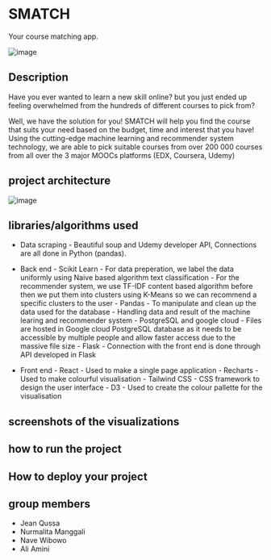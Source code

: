# SMATCH
Your course matching app.

![image](https://user-images.githubusercontent.com/56160802/158058117-826d9b1f-3e1f-48db-b1be-65582610b507.png)

## Description
Have you ever wanted to learn a new skill online?
but you just ended up feeling overwhelmed from the hundreds of different courses to pick from?

Well, we have the solution for you! SMATCH will help you find the course that suits your need based on the budget, time and interest that you have!
Using the cutting-edge machine learning and recommender system technology, we are able to pick suitable courses from over 200 000 courses from all over 
the 3 major MOOCs platforms (EDX, Coursera, Udemy)
## project architecture

![image](https://user-images.githubusercontent.com/56160802/158061096-cedeb3cd-8919-4f26-bb10-fc94f3ea3c4c.png)

## libraries/algorithms used
- Data scraping 
        - Beautiful soup and Udemy developer API, Connections are all done in Python (pandas). 

- Back end
        - Scikit Learn
                - For data preperation, we label the data uniformly using Naive based algorithm text classification
                - For the recommender system, we use TF-IDF content based algorithm before then we put them into clusters using K-Means
                  so we can recommend a specific clusters to the user
       - Pandas
                - To manipulate and clean up the data used for the database
                - Handling data and result of the machine learing and recommender system
        - PostgreSQL and google cloud
                - Files are hosted in Google cloud PostgreSQL database as it needs to be accessible by multiple people and allow
                  faster access due to the massive file size
        - Flask
                - Connection with the front end is done through API developed in Flask

- Front end
        - React 
                - Used to make a single page application
        - Recharts
                - Used to make colourful visualisation
        - Tailwind CSS
                - CSS framework to design the user interface
        - D3
                - Used to create the colour pallette for the visualisation


## screenshots of the visualizations


## how to run the project

## How to deploy your project

## group members
- Jean Qussa
- Nurmalita Manggali
- Nave Wibowo
- Ali Amini
